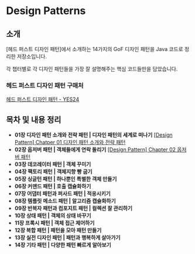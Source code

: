 # Design Patterns

## 소개

[헤드 퍼스트 디자인 패턴]에서 소개하는 14가지의 GoF 디자인 패턴을 Java 코드로 정리한 저장소입니다.

각 챕터별로 각 디자인 패턴들을 가장 잘 설명해주는 핵심 코드들만을 담았습니다.

### 헤드 퍼스트 디자인 패턴 구매처

[헤드 퍼스트 디자인 패턴 - YES24](http://www.yes24.com/Product/Goods/108192370)

## 목차 및 내용 정리

- **01장 디자인 패턴 소개와 전략 패턴 | 디자인 패턴의 세계로 떠나기**
  [[Design Pattern] Chatper 01 디자인 패턴 소개와 전략 패턴](https://krapi0314.tistory.com/entry/Chatper-01-%EB%94%94%EC%9E%90%EC%9D%B8-%ED%8C%A8%ED%84%B4-%EC%86%8C%EA%B0%9C%EC%99%80-%EC%A0%84%EB%9E%B5-%ED%8C%A8%ED%84%B4)
- **02장 옵저버 패턴 | 객체들에게 연락 돌리기**
  [[Design Pattern] Chapter 02 옵저버 패턴](https://krapi0314.tistory.com/entry/Chapter-02-%EC%98%B5%EC%A0%80%EB%B2%84-%ED%8C%A8%ED%84%B4)
- **03장 데코레이터 패턴 | 객체 꾸미기**
- **04장 팩토리 패턴 | 객체지향 빵 굽기**
- **05장 싱글턴 패턴 | 하나뿐인 특별한 객체 만들기**
- **06장 커맨드 패턴 | 호출 캡슐화하기**
- **07장 어댑터 패턴과 퍼사드 패턴 | 적응시키기**
- **08장 템플릿 메소드 패턴 | 알고리즘 캡슐화하기**
- **09장 반복자 패턴과 컴포지트 패턴 | 컬렉션 잘 관리하기**
- **10장 상태 패턴 | 객체의 상태 바꾸기**
- **11장 프록시 패턴 | 객체 접근 제어하기**
- **12장 복합 패턴 | 패턴을 모아 패턴 만들기**
- **13장 실전 디자인 패턴 | 패턴과 행복하게 살아가기**
- **14장 기타 패턴 | 다양한 패턴 빠르게 알아보기**
